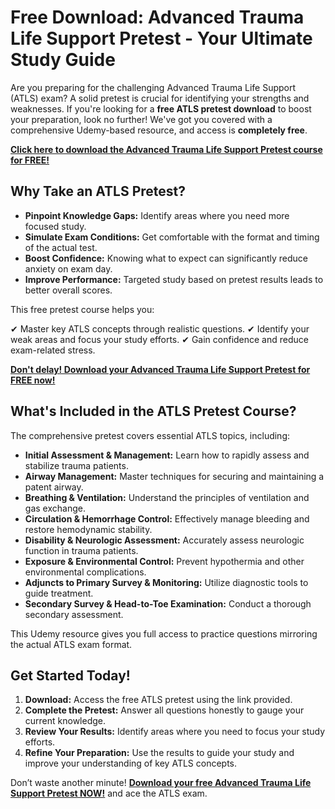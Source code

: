 # Free Download: Advanced Trauma Life Support Pretest - Your Ultimate Study Guide

Are you preparing for the challenging Advanced Trauma Life Support (ATLS) exam? A solid pretest is crucial for identifying your strengths and weaknesses. If you're looking for a **free ATLS pretest download** to boost your preparation, look no further! We've got you covered with a comprehensive Udemy-based resource, and access is **completely free**.

[**Click here to download the Advanced Trauma Life Support Pretest course for FREE!**](https://udemywork.com/advanced-trauma-life-support-pretest)

## Why Take an ATLS Pretest?

*   **Pinpoint Knowledge Gaps:** Identify areas where you need more focused study.
*   **Simulate Exam Conditions:** Get comfortable with the format and timing of the actual test.
*   **Boost Confidence:** Knowing what to expect can significantly reduce anxiety on exam day.
*   **Improve Performance:** Targeted study based on pretest results leads to better overall scores.

This free pretest course helps you:

✔ Master key ATLS concepts through realistic questions.
✔ Identify your weak areas and focus your study efforts.
✔ Gain confidence and reduce exam-related stress.

[**Don't delay! Download your Advanced Trauma Life Support Pretest for FREE now!**](https://udemywork.com/advanced-trauma-life-support-pretest)

## What's Included in the ATLS Pretest Course?

The comprehensive pretest covers essential ATLS topics, including:

*   **Initial Assessment & Management:** Learn how to rapidly assess and stabilize trauma patients.
*   **Airway Management:** Master techniques for securing and maintaining a patent airway.
*   **Breathing & Ventilation:** Understand the principles of ventilation and gas exchange.
*   **Circulation & Hemorrhage Control:** Effectively manage bleeding and restore hemodynamic stability.
*   **Disability & Neurologic Assessment:** Accurately assess neurologic function in trauma patients.
*   **Exposure & Environmental Control:** Prevent hypothermia and other environmental complications.
*   **Adjuncts to Primary Survey & Monitoring:** Utilize diagnostic tools to guide treatment.
*   **Secondary Survey & Head-to-Toe Examination:** Conduct a thorough secondary assessment.

This Udemy resource gives you full access to practice questions mirroring the actual ATLS exam format.

## Get Started Today!

1.  **Download:** Access the free ATLS pretest using the link provided.
2.  **Complete the Pretest:** Answer all questions honestly to gauge your current knowledge.
3.  **Review Your Results:** Identify areas where you need to focus your study efforts.
4.  **Refine Your Preparation:** Use the results to guide your study and improve your understanding of key ATLS concepts.

Don’t waste another minute! **[Download your free Advanced Trauma Life Support Pretest NOW!](https://udemywork.com/advanced-trauma-life-support-pretest)** and ace the ATLS exam.
